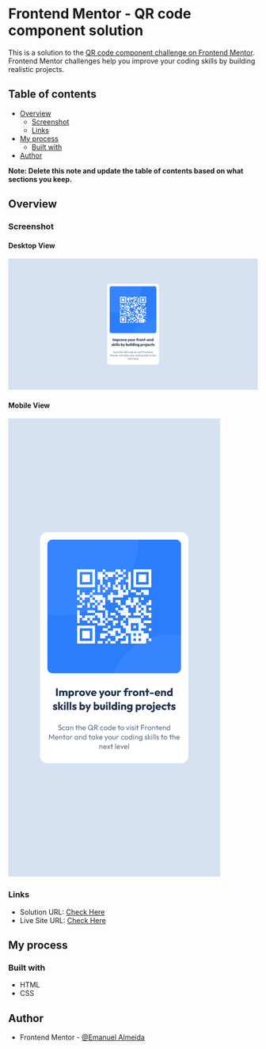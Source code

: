 # Frontend Mentor - QR code component solution

This is a solution to the [QR code component challenge on Frontend Mentor](https://www.frontendmentor.io/challenges/qr-code-component-iux_sIO_H). Frontend Mentor challenges help you improve your coding skills by building realistic projects. 

## Table of contents

- [Overview](#overview)
  - [Screenshot](#screenshot)
  - [Links](#links)
- [My process](#my-process)
  - [Built with](#built-with)
- [Author](#author)

**Note: Delete this note and update the table of contents based on what sections you keep.**

## Overview

### Screenshot

#### Desktop View

![website desktop view](/screenshots/desktop-screenshot.png)

#### Mobile View

![website mobile view](/screenshots/mobile-screenshot.png)

### Links

- Solution URL: [Check Here](https://www.frontendmentor.io/solutions/simple-solution-n9IaXVlmbK)
- Live Site URL: [Check Here](https://qr-code-solution-six.vercel.app/)

## My process

### Built with

- HTML
- CSS

## Author

- Frontend Mentor - [@Emanuel Almeida](https://www.frontendmentor.io/profile/EmanuelAlmeida27)